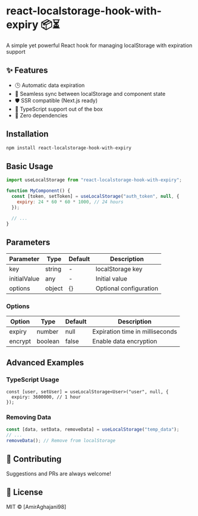 # react-localstorage-hook-with-expiry 📦⏳

A simple yet powerful React hook for managing localStorage with expiration support

## ✨ Features

- 🕒 Automatic data expiration
- 🔄 Seamless sync between localStorage and component state
- 🛡️ SSR compatible (Next.js ready)
- 💪 TypeScript support out of the box
- 🚀 Zero dependencies

## Installation

```bash
npm install react-localstorage-hook-with-expiry
```

## Basic Usage

```jsx
import useLocalStorage from "react-localstorage-hook-with-expiry";

function MyComponent() {
  const [token, setToken] = useLocalStorage("auth_token", null, {
    expiry: 24 * 60 * 60 * 1000, // 24 hours
  });

  // ...
}
```

## Parameters

| Parameter    | Type   | Default | Description            |
| ------------ | ------ | ------- | ---------------------- |
| key          | string | -       | localStorage key       |
| initialValue | any    | -       | Initial value          |
| options      | object | {}      | Optional configuration |

### Options

| Option  | Type    | Default | Description                     |
| ------- | ------- | ------- | ------------------------------- |
| expiry  | number  | null    | Expiration time in milliseconds |
| encrypt | boolean | false   | Enable data encryption          |

## Advanced Examples

### TypeScript Usage

```tsx
const [user, setUser] = useLocalStorage<User>("user", null, {
  expiry: 3600000, // 1 hour
});
```

### Removing Data

```jsx
const [data, setData, removeData] = useLocalStorage("temp_data");
// ...
removeData(); // Remove from localStorage
```

## 🤝 Contributing

Suggestions and PRs are always welcome!

## 📜 License

MIT © [AmirAghajani98]

